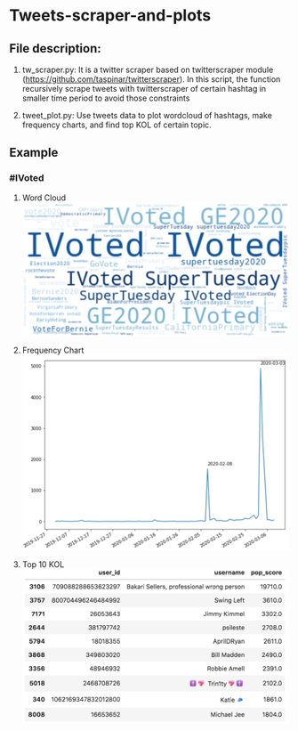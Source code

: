 # Tweets-scraper-and-plots

## File description:
1. tw_scraper.py: It is a twitter scraper based on twitterscraper module (https://github.com/taspinar/twitterscraper). In this script, the function recursively scrape tweets with twitterscraper of certain hashtag in smaller time period to avoid those constraints

2. tweet_plot.py: Use tweets data to plot wordcloud of hashtags, make frequency charts, and find top KOL of certain topic.

## Example
### #IVoted

1. Word Cloud
![image](https://github.com/yahancheng/Tweets-scraper-and-plots/blob/master/sample_plot/Screen%20Shot%202020-03-10%20at%208.33.30%20PM.png)

2. Frequency Chart
![image](https://github.com/yahancheng/Tweets-scraper-and-plots/blob/master/sample_plot/Screen%20Shot%202020-03-10%20at%208.33.41%20PM.png)

3. Top 10 KOL
![image](https://github.com/yahancheng/Tweets-scraper-and-plots/blob/master/sample_plot/Screen%20Shot%202020-03-10%20at%208.33.47%20PM.png)